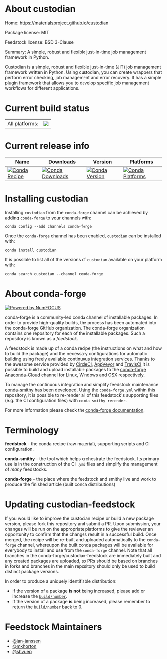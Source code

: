 About custodian
===============

Home: https://materialsproject.github.io/custodian

Package license: MIT

Feedstock license: BSD 3-Clause

Summary: A simple, robust and flexible just-in-time job management framework in Python.

Custodian is a simple, robust and flexible just-in-time (JIT) job
management framework written in Python. Using custodian, you can
create wrappers that perform error checking, job management and
error recovery. It has a simple plugin framework that allows you
to develop specific job management workflows for different
applications.


Current build status
====================


<table><tr><td>All platforms:</td>
    <td>
      <a href="https://dev.azure.com/conda-forge/feedstock-builds/_build/latest?definitionId=7186&branchName=master">
        <img src="https://dev.azure.com/conda-forge/feedstock-builds/_apis/build/status/custodian-feedstock?branchName=master">
      </a>
    </td>
  </tr>
</table>

Current release info
====================

| Name | Downloads | Version | Platforms |
| --- | --- | --- | --- |
| [![Conda Recipe](https://img.shields.io/badge/recipe-custodian-green.svg)](https://anaconda.org/conda-forge/custodian) | [![Conda Downloads](https://img.shields.io/conda/dn/conda-forge/custodian.svg)](https://anaconda.org/conda-forge/custodian) | [![Conda Version](https://img.shields.io/conda/vn/conda-forge/custodian.svg)](https://anaconda.org/conda-forge/custodian) | [![Conda Platforms](https://img.shields.io/conda/pn/conda-forge/custodian.svg)](https://anaconda.org/conda-forge/custodian) |

Installing custodian
====================

Installing `custodian` from the `conda-forge` channel can be achieved by adding `conda-forge` to your channels with:

```
conda config --add channels conda-forge
```

Once the `conda-forge` channel has been enabled, `custodian` can be installed with:

```
conda install custodian
```

It is possible to list all of the versions of `custodian` available on your platform with:

```
conda search custodian --channel conda-forge
```


About conda-forge
=================

[![Powered by NumFOCUS](https://img.shields.io/badge/powered%20by-NumFOCUS-orange.svg?style=flat&colorA=E1523D&colorB=007D8A)](http://numfocus.org)

conda-forge is a community-led conda channel of installable packages.
In order to provide high-quality builds, the process has been automated into the
conda-forge GitHub organization. The conda-forge organization contains one repository
for each of the installable packages. Such a repository is known as a *feedstock*.

A feedstock is made up of a conda recipe (the instructions on what and how to build
the package) and the necessary configurations for automatic building using freely
available continuous integration services. Thanks to the awesome service provided by
[CircleCI](https://circleci.com/), [AppVeyor](https://www.appveyor.com/)
and [TravisCI](https://travis-ci.org/) it is possible to build and upload installable
packages to the [conda-forge](https://anaconda.org/conda-forge)
[Anaconda-Cloud](https://anaconda.org/) channel for Linux, Windows and OSX respectively.

To manage the continuous integration and simplify feedstock maintenance
[conda-smithy](https://github.com/conda-forge/conda-smithy) has been developed.
Using the ``conda-forge.yml`` within this repository, it is possible to re-render all of
this feedstock's supporting files (e.g. the CI configuration files) with ``conda smithy rerender``.

For more information please check the [conda-forge documentation](https://conda-forge.org/docs/).

Terminology
===========

**feedstock** - the conda recipe (raw material), supporting scripts and CI configuration.

**conda-smithy** - the tool which helps orchestrate the feedstock.
                   Its primary use is in the construction of the CI ``.yml`` files
                   and simplify the management of *many* feedstocks.

**conda-forge** - the place where the feedstock and smithy live and work to
                  produce the finished article (built conda distributions)


Updating custodian-feedstock
============================

If you would like to improve the custodian recipe or build a new
package version, please fork this repository and submit a PR. Upon submission,
your changes will be run on the appropriate platforms to give the reviewer an
opportunity to confirm that the changes result in a successful build. Once
merged, the recipe will be re-built and uploaded automatically to the
`conda-forge` channel, whereupon the built conda packages will be available for
everybody to install and use from the `conda-forge` channel.
Note that all branches in the conda-forge/custodian-feedstock are
immediately built and any created packages are uploaded, so PRs should be based
on branches in forks and branches in the main repository should only be used to
build distinct package versions.

In order to produce a uniquely identifiable distribution:
 * If the version of a package **is not** being increased, please add or increase
   the [``build/number``](https://conda.io/docs/user-guide/tasks/build-packages/define-metadata.html#build-number-and-string).
 * If the version of a package **is** being increased, please remember to return
   the [``build/number``](https://conda.io/docs/user-guide/tasks/build-packages/define-metadata.html#build-number-and-string)
   back to 0.

Feedstock Maintainers
=====================

* [@jan-janssen](https://github.com/jan-janssen/)
* [@mkhorton](https://github.com/mkhorton/)
* [@shyuep](https://github.com/shyuep/)

